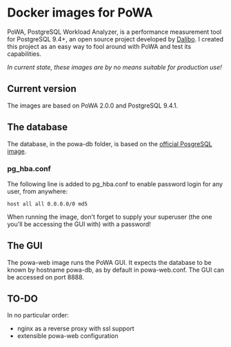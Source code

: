 # Docker images for PoWA
PoWA, PostgreSQL Workload Analyzer,  is a performance measurement tool for PostgreSQL 9.4+, an open source project developed by [Dalibo](http://www.dalibo.com). I created this project as an easy way to fool around with PoWA and test its capabilities.

_In current state, these images are by no means suitable for production use!_

## Current version
The images are based on PoWA 2.0.0 and PostgreSQL 9.4.1.

## The database
The database, in the powa-db folder, is based on the [official PosgreSQL image](https://registry.hub.docker.com/_/postgres/).

### pg_hba.conf
The following line is added to pg_hba.conf to enable password login for any user, from anywhere:

    host all all 0.0.0.0/0 md5

When running the image, don't forget to supply your superuser (the one you'll be accessing the GUI with) with a password!

## The GUI
The powa-web image runs the PoWA GUI. It expects the database to be known by hostname powa-db, as by default in powa-web.conf. The GUI can be accessed on port 8888.

## TO-DO
In no particular order:

* nginx as a reverse proxy with ssl support
* extensible powa-web configuration

